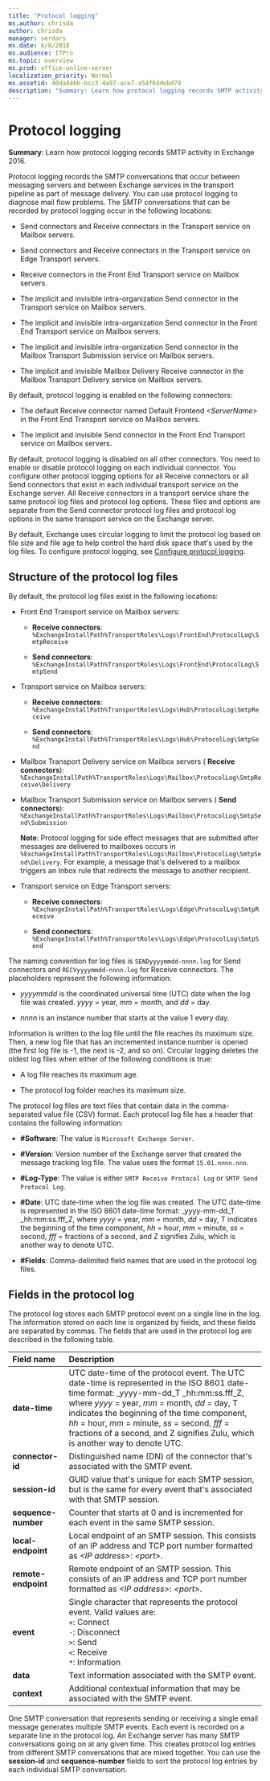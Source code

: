 ```yaml
---
title: "Protocol logging"
ms.author: chrisda
author: chrisda
manager: serdars
ms.date: 6/8/2018
ms.audience: ITPro
ms.topic: overview
ms.prod: office-online-server
localization_priority: Normal
ms.assetid: 40da446b-bcc3-4a97-ace7-a54f6ddebd79
description: "Summary: Learn how protocol logging records SMTP activity in Exchange 2016."
---
```


# Protocol logging

 **Summary**: Learn how protocol logging records SMTP activity in Exchange 2016.
  
Protocol logging records the SMTP conversations that occur between messaging servers and between Exchange services in the transport pipeline as part of message delivery. You can use protocol logging to diagnose mail flow problems. The SMTP conversations that can be recorded by protocol logging occur in the following locations:
  
- Send connectors and Receive connectors in the Transport service on Mailbox servers.
    
- Send connectors and Receive connectors in the Transport service on Edge Transport servers.
    
- Receive connectors in the Front End Transport service on Mailbox servers.
    
- The implicit and invisible intra-organization Send connector in the Transport service on Mailbox servers.
    
- The implicit and invisible intra-organization Send connector in the Front End Transport service on Mailbox servers.
    
- The implicit and invisible intra-organization Send connector in the Mailbox Transport Submission service on Mailbox servers.
    
- The implicit and invisible Mailbox Delivery Receive connector in the Mailbox Transport Delivery service on Mailbox servers.
    
By default, protocol logging is enabled on the following connectors:
  
- The default Receive connector named Default Frontend  _\<ServerName\>_ in the Front End Transport service on Mailbox servers. 
    
- The implicit and invisible Send connector in the Front End Transport service on Mailbox servers.
    
By default, protocol logging is disabled on all other connectors. You need to enable or disable protocol logging on each individual connector. You configure other protocol logging options for all Receive connectors or all Send connectors that exist in each individual transport service on the Exchange server. All Receive connectors in a transport service share the same protocol log files and protocol log options. These files and options are separate from the Send connector protocol log files and protocol log options in the same transport service on the Exchange server.
  
By default, Exchange uses circular logging to limit the protocol log based on file size and file age to help control the hard disk space that's used by the log files. To configure protocol logging, see [Configure protocol logging](configure-protocol-logging.md).
  
## Structure of the protocol log files
<a name="Structure"> </a>

By default, the protocol log files exist in the following locations:
  
- Front End Transport service on Mailbox servers:
    
  - **Receive connectors**:  `%ExchangeInstallPath%TransportRoles\Logs\FrontEnd\ProtocolLog\SmtpReceive`
    
  - **Send connectors**:  `%ExchangeInstallPath%TransportRoles\Logs\FrontEnd\ProtocolLog\SmtpSend`
    
- Transport service on Mailbox servers:
    
  - **Receive connectors**:  `%ExchangeInstallPath%TransportRoles\Logs\Hub\ProtocolLog\SmtpReceive`
    
  - **Send connectors**:  `%ExchangeInstallPath%TransportRoles\Logs\Hub\ProtocolLog\SmtpSend`
    
- Mailbox Transport Delivery service on Mailbox servers ( **Receive connectors**):  `%ExchangeInstallPath%TransportRoles\Logs\Mailbox\ProtocolLog\SmtpReceive\Delivery`
    
- Mailbox Transport Submission service on Mailbox servers ( **Send connectors**):  `%ExchangeInstallPath%TransportRoles\Logs\Mailbox\ProtocolLog\SmtpSend\Submission`
    
    **Note**: Protocol logging for side effect messages that are submitted after messages are delivered to mailboxes occurs in  `%ExchangeInstallPath%TransportRoles\Logs\Mailbox\ProtocolLog\SmtpSend\Delivery`. For example, a message that's delivered to a mailbox triggers an Inbox rule that redirects the message to another recipient.
    
- Transport service on Edge Transport servers:
    
  - **Receive connectors**:  `%ExchangeInstallPath%TransportRoles\Logs\Edge\ProtocolLog\SmtpReceive`
    
  - **Send connectors**:  `%ExchangeInstallPath%TransportRoles\Logs\Edge\ProtocolLog\SmtpSend`
    
The naming convention for log files is  `SENDyyyymmdd-nnnn.log` for Send connectors and  `RECVyyyymmdd-nnnn.log` for Receive connectors. The placeholders represent the following information: 
  
-  _yyyymmdd_ is the coordinated universal time (UTC) date when the log file was created.  _yyyy_ = year,  _mm_ = month, and  _dd_ = day. 
    
-  _nnnn_ is an instance number that starts at the value 1 every day. 
    
Information is written to the log file until the file reaches its maximum size. Then, a new log file that has an incremented instance number is opened (the first log file is -1, the next is -2, and so on). Circular logging deletes the oldest log files when either of the following conditions is true:
  
- A log file reaches its maximum age.
    
- The protocol log folder reaches its maximum size.
    
The protocol log files are text files that contain data in the comma-separated value file (CSV) format. Each protocol log file has a header that contains the following information:
  
- **#Software**: The value is  `Microsoft Exchange Server`.
    
- **#Version**: Version number of the Exchange server that created the message tracking log file. The value uses the format  `15.01.nnnn.nnn`.
    
- **#Log-Type**: The value is either  `SMTP Receive Protocol Log` or  `SMTP Send Protocol Log`.
    
- **#Date**: UTC date-time when the log file was created. The UTC date-time is represented in the ISO 8601 date-time format:  _yyyy-mm-dd_T _hh:mm:ss.fff_Z, where  _yyyy_ = year,  _mm_ = month,  _dd_ = day, T indicates the beginning of the time component,  _hh_ = hour,  _mm_ = minute,  _ss_ = second,  _fff_ = fractions of a second, and Z signifies Zulu, which is another way to denote UTC. 
    
- **#Fields**: Comma-delimited field names that are used in the protocol log files.
    
## Fields in the protocol log
<a name="Info"> </a>

The protocol log stores each SMTP protocol event on a single line in the log. The information stored on each line is organized by fields, and these fields are separated by commas. The fields that are used in the protocol log are described in the following table.
  
|**Field name**|**Description**|
|:-----|:-----|
|**date-time** <br/> |UTC date-time of the protocol event. The UTC date-time is represented in the ISO 8601 date-time format:  _yyyy-mm-dd_T _hh:mm:ss.fff_Z, where  _yyyy_ = year,  _mm_ = month,  _dd_ = day, T indicates the beginning of the time component,  _hh_ = hour,  _mm_ = minute,  _ss_ = second,  _fff_ = fractions of a second, and Z signifies Zulu, which is another way to denote UTC.  <br/> |
|**connector-id** <br/> |Distinguished name (DN) of the connector that's associated with the SMTP event.  <br/> |
|**session-id** <br/> |GUID value that's unique for each SMTP session, but is the same for every event that's associated with that SMTP session.  <br/> |
|**sequence-number** <br/> |Counter that starts at 0 and is incremented for each event in the same SMTP session.  <br/> |
|**local-endpoint** <br/> |Local endpoint of an SMTP session. This consists of an IP address and TCP port number formatted as  _\<IP address\>_: _\<port\>_.  <br/> |
|**remote-endpoint** <br/> |Remote endpoint of an SMTP session. This consists of an IP address and TCP port number formatted as  _\<IP address\>_: _\<port\>_.  <br/> |
|**event** <br/> |Single character that represents the protocol event. Valid values are:  <br/>  `+`: Connect  <br/>  `-`: Disconnect  <br/>  `>`: Send  <br/>  `<`: Receive  <br/>  `*`: Information  <br/> |
|**data** <br/> |Text information associated with the SMTP event.  <br/> |
|**context** <br/> |Additional contextual information that may be associated with the SMTP event.  <br/> |
   
One SMTP conversation that represents sending or receiving a single email message generates multiple SMTP events. Each event is recorded on a separate line in the protocol log. An Exchange server has many SMTP conversations going on at any given time. This creates protocol log entries from different SMTP conversations that are mixed together. You can use the **session-id** and **sequence-number** fields to sort the protocol log entries by each individual SMTP conversation. 
  

